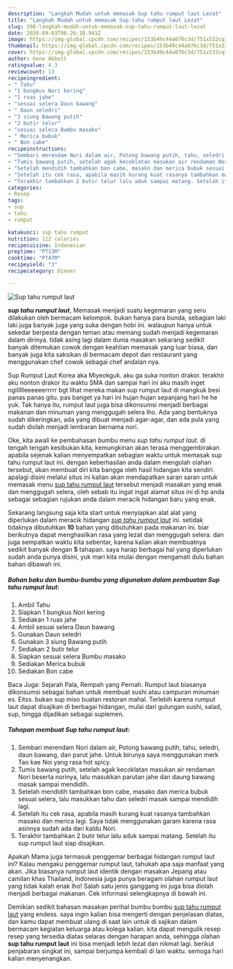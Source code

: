 ```yaml
---
description: "Langkah Mudah untuk memasak Sup tahu rumput laut Lezat"
title: "Langkah Mudah untuk memasak Sup tahu rumput laut Lezat"
slug: 398-langkah-mudah-untuk-memasak-sup-tahu-rumput-laut-lezat
date: 2020-09-03T06:26:18.941Z
image: https://img-global.cpcdn.com/recipes/153b49c44a076c3d/751x532cq70/sup-tahu-rumput-laut-foto-resep-utama.jpg
thumbnail: https://img-global.cpcdn.com/recipes/153b49c44a076c3d/751x532cq70/sup-tahu-rumput-laut-foto-resep-utama.jpg
cover: https://img-global.cpcdn.com/recipes/153b49c44a076c3d/751x532cq70/sup-tahu-rumput-laut-foto-resep-utama.jpg
author: Gene Abbott
ratingvalue: 4.3
reviewcount: 13
recipeingredient:
- " Tahu"
- "1 bungkus Nori kering"
- "1 ruas jahe"
- "sesuai selera Daun bawang"
- " Daun seledri"
- "3 siung Bawang putih"
- "2 butir telur"
- "sesuai selera Bumbu masako"
- " Merica bubuk"
- " Bon cabe"
recipeinstructions:
- "Sembari merendam Nori dalam air, Potong bawang putih, tahu, seledri, daun bawang, dan parut jahe. Untuk birunya saya menggunakan merk Tao kae Noi yang rasa hot spicy."
- "Tumis bawang putih, setelah agak kecoklatan masukan air rendaman Nori beserta norinya, lalu masukkan parutan jahe dan daung bawang masak sampai mendidih."
- "Setelah mendidih tambahkan bon cabe, masako dan merica bubuk sesuai selera, lalu masukkan tahu dan seledri masak sampai mendidih lagi."
- "Setelah itu cek rasa, apabila masih kurang kuat rasanya tambahkan masako dan merica lagi. Saya tidak menggunakan garam karena rasa asinnya sudah ada dari kaldu Nori."
- "Terakhir tambahkan 2 butir telur lalu aduk sampai matang. Setelah itu sup rumput laut siap disajikan."
categories:
- Resep
tags:
- sup
- tahu
- rumput

katakunci: sup tahu rumput 
nutrition: 112 calories
recipecuisine: Indonesian
preptime: "PT13M"
cooktime: "PT47M"
recipeyield: "3"
recipecategory: Dinner

---
```



![Sup tahu rumput laut](https://img-global.cpcdn.com/recipes/153b49c44a076c3d/751x532cq70/sup-tahu-rumput-laut-foto-resep-utama.jpg)

<b><i>sup tahu rumput laut</i></b>, Memasak menjadi suatu kegemaran yang seru dilakukan oleh bermacam kelompok. bukan hanya para bunda, sebagian laki laki juga banyak juga yang suka dengan hobi ini. walaupun hanya untuk sekedar berpesta dengan teman atau memang sudah menjadi kegemaran dalam dirinya. tidak asing lagi dalam dunia masakan sekarang sedikit banyak ditemukan cowok dengan keahlian memasak yang luar biasa, dan banyak juga kita saksikan di bermacam depot dan restaurant yang menggunakan chef cowok sebagai chef andalan nya.

Sup Rumput Laut Korea aka Miyeokguk. aku ga suka nonton drakor. terakhir aku nonton drakor itu waktu SMA dan sampai hari ini aku masih inget ngillllleeeeeerrrrr bgt lihat mereka makan sup rumput laut di mangkuk besi panas panas gitu. pas banget ya hari ini hujan hujan sepanjang hari he he yuk. Tak hanya itu, rumput laut juga bisa dikonsumsi menjadi berbagai makanan dan minuman yang menggugah selera lho. Ada yang bentuknya sudah dikeringkan, ada yang dibuat menjadi agar-agar, dan ada pula yang sudah diolah menjadi lembaran bernama nori.

Oke, kita awali ke pembahasan bumbu menu <i>sup tahu rumput laut</i>. di tengah tengah kesibukan kita, kemungkinan akan terasa menggembirakan apabila sejenak kalian menyempatkan sebagian waktu untuk memasak sup tahu rumput laut ini. dengan keberhasilan anda dalam mengolah olahan tersebut, akan membuat diri kita bangga oleh hasil hidangan kita sendiri. apalagi disini melalui situs ini kalian akan mendapatkan saran saran untuk memasak menu <u>sup tahu rumput laut</u> tersebut menjadi masakan yang enak dan menggugah selera, oleh sebab itu ingat ingat alamat situs ini di hp anda sebagai sebagian rujukan anda dalam meracik hidangan baru yang enak.


Sekarang langsung saja kita start untuk menyiapkan alat alat yang diperlukan dalam meracik hidangan <u><i>sup tahu rumput laut</i></u> ini. setidak tidaknya dibutuhkan <b>10</b> bahan yang dibutuhkan pada makanan ini. biar berikutnya dapat menghasilkan rasa yang lezat dan menggugah selera. dan juga sempatkan waktu kita sebentar, karena kalian akan membuatnya sedikit banyak dengan <b>5</b> tahapan. saya harap berbagai hal yang diperlukan sudah anda punya disini, yuk mari kita mulai dengan mengamati dulu bahan bahan dibawah ini.

<!--inarticleads1-->

##### Bahan baku dan bumbu-bumbu yang digunakan dalam pembuatan Sup tahu rumput laut:

1. Ambil  Tahu
1. Siapkan 1 bungkus Nori kering
1. Sediakan 1 ruas jahe
1. Ambil sesuai selera Daun bawang
1. Gunakan  Daun seledri
1. Gunakan 3 siung Bawang putih
1. Sediakan 2 butir telur
1. Siapkan sesuai selera Bumbu masako
1. Sediakan  Merica bubuk
1. Sediakan  Bon cabe


Baca Juga: Sejarah Pala, Rempah yang Pernah. Rumput laut biasanya dikonsumsi sebagai bahan untuk membuat sushi atau campuran minuman es. Eitss. bukan sup miso buatan restoran mahal. Terlebih karena rumput laut dapat disajikan di berbagai hidangan, mulai dari gulungan sushi, salad, sup, hingga dijadikan sebagai suplemen. 

<!--inarticleads2-->

##### Tahapan membuat Sup tahu rumput laut:

1. Sembari merendam Nori dalam air, Potong bawang putih, tahu, seledri, daun bawang, dan parut jahe. Untuk birunya saya menggunakan merk Tao kae Noi yang rasa hot spicy.
1. Tumis bawang putih, setelah agak kecoklatan masukan air rendaman Nori beserta norinya, lalu masukkan parutan jahe dan daung bawang masak sampai mendidih.
1. Setelah mendidih tambahkan bon cabe, masako dan merica bubuk sesuai selera, lalu masukkan tahu dan seledri masak sampai mendidih lagi.
1. Setelah itu cek rasa, apabila masih kurang kuat rasanya tambahkan masako dan merica lagi. Saya tidak menggunakan garam karena rasa asinnya sudah ada dari kaldu Nori.
1. Terakhir tambahkan 2 butir telur lalu aduk sampai matang. Setelah itu sup rumput laut siap disajikan.


Apakah Mama juga termasuk penggemar berbagai hidangan rumput laut ini? Kalau mengaku penggemar rumput laut, tahukah apa saja manfaat yang akan. Jika biasanya rumput laut identik dengan masakan Jepang atau camilan khas Thailand, Indonesia juga punya beragam olahan rumput laut yang tidak kalah enak lho! Salah satu jenis ganggang ini juga bisa diolah menjadi berbagai makanan. Cek informasi selengkapnya di bawah ini. 

Demikian sedikit bahasan masakan perihal bumbu bumbu <u>sup tahu rumput laut</u> yang endess. saya ingin kalian bisa mengerti dengan penjelasan diatas, dan kamu dapat membuat ulang di saat lain untuk di sajikan dalam bermacam kegiatan keluarga atau kolega kalian. kita dapat mengulik resep resep yang tersedia diatas selaras dengan harapan anda, sehingga olahan <b>sup tahu rumput laut</b> ini bisa menjadi lebih lezat dan nikmat lagi. berikut penjabaran singkat ini, sampai berjumpa kembali di lain waktu. semoga hari kalian menyenangkan.

